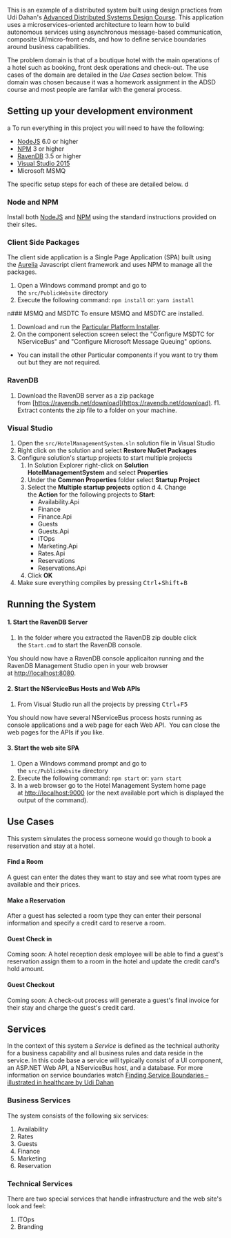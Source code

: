 This is an example of a distributed system built using design practices from
Udi Dahan's [Advanced Distributed Systems Design Course](https://particular.net/adsd "Advanced Distributed Systems Design Course").  This application uses a microservices-oriented architecture to learn how to build autonomous services using asynchronous message-based communication, composite UI/micro-front ends, and how to define service boundaries around business capabilities.

The problem domain is that of a boutique hotel with the main operations of a hotel such as booking, front desk operations and check-out.  The use cases of the domain are detailed in the *Use Cases* section below.  This domain was chosen because it was a homework assignment in the ADSD course and most people are familar with the general process.

## Setting up your development environment
a
To run everything in this project you will need to have the following:

- [NodeJS](https://nodejs.org "NodeJS") 6.0 or higher
- [NPM](https://www.npmjs.com/ "NPM") 3 or higher
- [RavenDB](https://ravendb.net/download) 3.5 or higher
- [Visual Studio 2015](https://www.visualstudio.com/downloads/ "Visual Studio 2015")
- Microsoft MSMQ

The specific setup steps for each of these are detailed below.
d
### Node and NPM
Install both [NodeJS](https://nodejs.org "NodeJS") and [NPM](https://www.npmjs.com/ "NPM") using the standard instructions provided on their sites. 

### Client Side Packages
The client side application is a Single Page Application (SPA) built using the [Aurelia](http://aurelia.io/) Javascript client framework and uses NPM to manage all the packages.

1. Open a Windows command prompt and go to the `src/PublicWebsite` directory
1. Execute the following command: `npm install` or: `yarn install`

n### MSMQ and MSDTC
To ensure MSMQ and MSDTC are installed.

1. Download and run the [Particular Platform Installer](https://particular.net/start-platform-download).
1. On the component selection screen select the "Configure MSDTC for NServiceBus" and "Configure Microsoft Message Queuing" options.
  - You can install the other Particular components if you want to try them out but they are not required.

### RavenDB

1. Download the RavenDB server as a zip package from [https://ravendb.net/download](https://ravendb.net/download).
f1. Extract contents the zip file to a folder on your machine.

### Visual Studio

1. Open the `src/HotelManagementSystem.sln` solution file in Visual Studio
2. Right click on the solution and select **Restore NuGet Packages**
3. Configure solution's startup projects to start multiple projects
    1. In Solution Explorer right-click on **Solution HotelManagementSystem** and select **Properties**
    2. Under the **Common Properties** folder select **Startup Project**
    3. Select the **Multiple startup projects** option
d    4. Change the **Action** for the following projects to **Start**:
       - Availability.Api
       - Finance
       - Finance.Api
       - Guests
       - Guests.Api
       - ITOps
       - Marketing.Api
        - Rates.Api
       - Reservations
       - Reservations.Api
    5. Click **OK**
4. Make sure everything compiles by pressing <kbd>Ctrl</kbd>+<kbd>Shift</kbd>+<kbd>B</kbd>
 
## Running the System

#### 1. Start the RavenDB Server

1. In the folder where you extracted the RavenDB zip double click the `Start.cmd` to start the RavenDB console.

You should now have a RavenDB console applicaiton running and the RavenDB Management Studio open in your web browser at [http://localhost:8080](http://localhost:8080).

#### 2. Start the NServiceBus Hosts and Web APIs

1. From Visual Studio run all the projects by pressing <kbd>Ctrl</kbd>+<kbd>F5</kbd>

You should now have several NServiceBus process hosts running as console applications and a web page for each Web API.  You can close the web pages for the APIs if you like.

#### 3. Start the web site SPA

1. Open a Windows command prompt and go to the `src/PublicWebsite` directory
1. Execute the following command: `npm start` or: `yarn start`
1. In a web browser go to the Hotel Management System home page at [http://localhost:9000](http://localhost:9000 "http://localhost:9000") (or the next available port which is displayed the output of the command).

## Use Cases
This system simulates the process someone would go though to book a reservation and stay at a hotel.

#### Find a Room
A guest can enter the dates they want to stay and see what room types are available and their prices.

#### Make a Reservation
After a guest has selected a room type they can enter their personal information and specify a credit card to reserve a room.

#### Guest Check in
Coming soon:  A hotel reception desk employee will be able to find a guest's reservation assign them to a room in the hotel and update the credit card's hold amount.

#### Guest Checkout
Coming soon:  A check-out process will generate a guest's final invoice for their stay and charge the guest's credit card.

## Services
In the context of this system a *Service* is defined as the technical authority for a business capability and all business rules and data reside in the service.  In this code base a service will typically consist of a UI component, an ASP.NET Web API, a NServiceBus host, and a database.  For more information on service boundaries watch [Finding Service Boundaries – illustrated in healthcare by Udi Dahan](https://vimeo.com/album/3715841/video/113515335)

### Business Services
The system consists of the following six services:
1. Availability
2. Rates
3. Guests
4. Finance
5. Marketing
6. Reservation

### Technical Services
There are two special services that handle infrastructure and the web site's look and feel: 
1. ITOps
2. Branding
